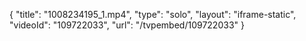 {
    "title": "1008234195_1.mp4",
    "type": "solo",
    "layout": "iframe-static",
    "videoId": "109722033",
    "url": "\/tvpembed\/109722033"
}